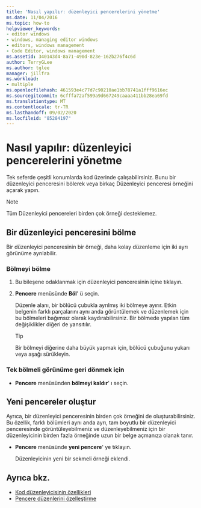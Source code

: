 ```yaml
---
title: 'Nasıl yapılır: düzenleyici pencerelerini yönetme'
ms.date: 11/04/2016
ms.topic: how-to
helpviewer_keywords:
- editor windows
- windows, managing editor windows
- editors, windows management
- Code Editor, windows management
ms.assetid: 340143d4-8a71-490d-823e-162b276f4c6d
author: TerryGLee
ms.author: tglee
manager: jillfra
ms.workload:
- multiple
ms.openlocfilehash: 461593e4c77d7c90210ae1bb78741a1fff9616ec
ms.sourcegitcommit: 6cfffa72af599a9d667249caaaa411bb28ea69fd
ms.translationtype: MT
ms.contentlocale: tr-TR
ms.lasthandoff: 09/02/2020
ms.locfileid: "85284197"
---
```

# <a name="how-to-manage-editor-windows"></a>Nasıl yapılır: düzenleyici pencerelerini yönetme

Tek seferde çeşitli konumlarda kod üzerinde çalışabilirsiniz. Bunu bir düzenleyici penceresini bölerek veya birkaç Düzenleyici penceresi örneğini açarak yapın.

> [!NOTE]
> Tüm Düzenleyici pencereleri birden çok örneği desteklemez.

## <a name="split-an-editor-window"></a>Bir düzenleyici penceresini bölme

Bir düzenleyici penceresinin bir örneği, daha kolay düzenleme için iki ayrı görünüme ayrılabilir.

### <a name="to-split-a-pane"></a>Bölmeyi bölme

1. Bu bileşene odaklanmak için düzenleyici penceresinin içine tıklayın.

2. **Pencere** menüsünde **Böl**' ü seçin.

     Düzenle alanı, bir bölücü çubukla ayrılmış iki bölmeye ayırır. Etkin belgenin farklı parçalarını aynı anda görüntülemek ve düzenlemek için bu bölmeleri bağımsız olarak kaydırabilirsiniz. Bir bölmede yapılan tüm değişiklikler diğeri de yansıtılır.

    > [!TIP]
    > Bir bölmeyi diğerine daha büyük yapmak için, bölücü çubuğunu yukarı veya aşağı sürükleyin.

### <a name="to-return-to-single-pane-view"></a>Tek bölmeli görünüme geri dönmek için

- **Pencere** menüsünden **bölmeyi kaldır**' ı seçin.

## <a name="create-new-windows"></a>Yeni pencereler oluştur

Ayrıca, bir düzenleyici penceresinin birden çok örneğini de oluşturabilirsiniz. Bu özellik, farklı bölümleri aynı anda ayrı, tam boyutlu bir düzenleyici penceresinde görüntüleyebilmeniz ve düzenleyebilmeniz için bir düzenleyicinin birden fazla örneğinde uzun bir belge açmanıza olanak tanır.

- **Pencere** menüsünde **yeni pencere**' ye tıklayın.

   Düzenleyicinin yeni bir sekmeli örneği eklendi.

## <a name="see-also"></a>Ayrıca bkz.

- [Kod düzenleyicisinin özellikleri](../ide/writing-code-in-the-code-and-text-editor.md)
- [Pencere düzenlerini özelleştirme](../ide/customizing-window-layouts-in-visual-studio.md)
